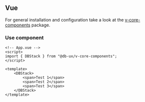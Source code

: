 <!--
SPDX-FileCopyrightText: 2025 DB Systel GmbH

SPDX-License-Identifier: Apache-2.0
-->

## Vue

For general installation and configuration take a look at the [v-core-components](https://www.npmjs.com/package/@db-ux/v-core-components) package.

### Use component

```vue App.vue
<!-- App.vue -->
<script>
import { DBStack } from "@db-ux/v-core-components";
</script>

<template>
	<DBStack>
		<span>Test 1</span>
		<span>Test 2</span>
		<span>Test 3</span>
	</DBStack>
</template>
```
